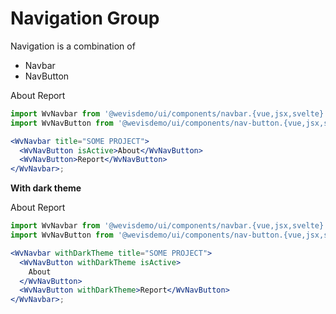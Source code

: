 # Navigation Group

Navigation is a combination of

- Navbar
- NavButton

<WvNavbar title="SOME PROJECT">
  <WvNavButton isActive>About</WvNavButton>
  <WvNavButton>Report</WvNavButton>
</WvNavbar>

```jsx
import WvNavbar from '@wevisdemo/ui/components/navbar.{vue,jsx,svelte}';
import WvNavButton from '@wevisdemo/ui/components/nav-button.{vue,jsx,svelte}';

<WvNavbar title="SOME PROJECT">
  <WvNavButton isActive>About</WvNavButton>
  <WvNavButton>Report</WvNavButton>
</WvNavbar>;
```

**With dark theme**

<WvNavbar withDarkTheme title="SOME PROJECT">
  <WvNavButton withDarkTheme isActive>About</WvNavButton>
  <WvNavButton withDarkTheme>Report</WvNavButton>
</WvNavbar>

```jsx
import WvNavbar from '@wevisdemo/ui/components/navbar.{vue,jsx,svelte}';
import WvNavButton from '@wevisdemo/ui/components/nav-button.{vue,jsx,svelte}';

<WvNavbar withDarkTheme title="SOME PROJECT">
  <WvNavButton withDarkTheme isActive>
    About
  </WvNavButton>
  <WvNavButton withDarkTheme>Report</WvNavButton>
</WvNavbar>;
```
